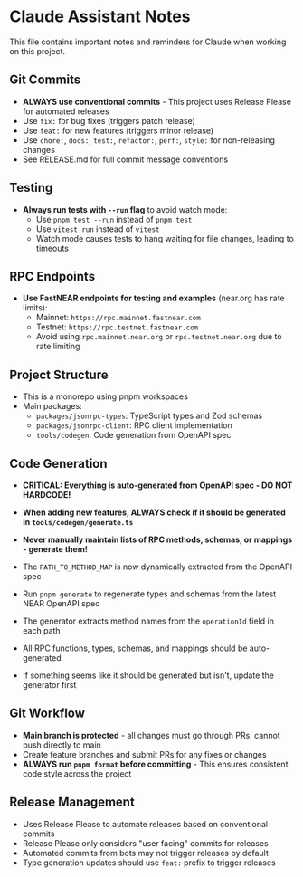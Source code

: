 # Claude Assistant Notes

This file contains important notes and reminders for Claude when working on this project.

## Git Commits

- **ALWAYS use conventional commits** - This project uses Release Please for automated releases
- Use `fix:` for bug fixes (triggers patch release)
- Use `feat:` for new features (triggers minor release)
- Use `chore:`, `docs:`, `test:`, `refactor:`, `perf:`, `style:` for non-releasing changes
- See RELEASE.md for full commit message conventions

## Testing

- **Always run tests with `--run` flag** to avoid watch mode:
  - Use `pnpm test --run` instead of `pnpm test`
  - Use `vitest run` instead of `vitest`
  - Watch mode causes tests to hang waiting for file changes, leading to timeouts

## RPC Endpoints

- **Use FastNEAR endpoints for testing and examples** (near.org has rate limits):
  - Mainnet: `https://rpc.mainnet.fastnear.com`
  - Testnet: `https://rpc.testnet.fastnear.com`
  - Avoid using `rpc.mainnet.near.org` or `rpc.testnet.near.org` due to rate limiting

## Project Structure

- This is a monorepo using pnpm workspaces
- Main packages:
  - `packages/jsonrpc-types`: TypeScript types and Zod schemas
  - `packages/jsonrpc-client`: RPC client implementation
  - `tools/codegen`: Code generation from OpenAPI spec

## Code Generation

- **CRITICAL: Everything is auto-generated from OpenAPI spec - DO NOT HARDCODE!**
- **When adding new features, ALWAYS check if it should be generated in `tools/codegen/generate.ts`**
- **Never manually maintain lists of RPC methods, schemas, or mappings - generate them!**

- The `PATH_TO_METHOD_MAP` is now dynamically extracted from the OpenAPI spec
- Run `pnpm generate` to regenerate types and schemas from the latest NEAR OpenAPI spec
- The generator extracts method names from the `operationId` field in each path
- All RPC functions, types, schemas, and mappings should be auto-generated
- If something seems like it should be generated but isn't, update the generator first

## Git Workflow

- **Main branch is protected** - all changes must go through PRs, cannot push directly to main
- Create feature branches and submit PRs for any fixes or changes
- **ALWAYS run `pnpm format` before committing** - This ensures consistent code style across the project

## Release Management

- Uses Release Please to automate releases based on conventional commits
- Release Please only considers "user facing" commits for releases
- Automated commits from bots may not trigger releases by default
- Type generation updates should use `feat:` prefix to trigger releases

